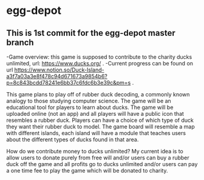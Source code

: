 # egg-depot

## This is 1st commit for the egg-depot master branch

-Game overview: this game is supposed to contribute to the charity ducks unlimited, url: https://www.ducks.org/ . 
-Current progress can be found on url https://www.notion.so/Duck-Island-a3f7a03a3e8f478c94d671673a9854b6?p=8c843bcdd78241e6bb37c6fdc6b3e39c&pm=s . 

This game plans to play off of rubber duck decoding, a commonly known analogy to those studying computer science. The game will be an educational tool for players to learn about ducks. The game will be uploaded online (not an app) and all players will have a public icon that resembles a rubber duck. Players can have a choice of which type of duck they want their rubber duck to model. The game board will resemble a map with different islands, each island will have a module that teaches users about the different types of ducks found in that area.

How do we contribute money to ducks unlimited? My current idea is to allow users to donate purely from free will and/or users can buy a rubber duck off the game and all profits go to ducks unlimited and/or users can pay a one time fee to play the game which will be donated to charity.

